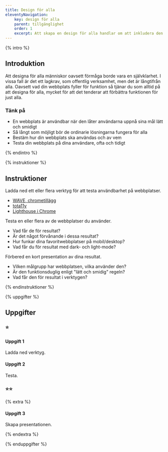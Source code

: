 ```yaml
---
title: Design för alla
eleventyNavigation:
    key: design för alla
    parent: tillgänglighet
    order: 1
    excerpt: Att skapa en design för alla handlar om att inkludera den mångfald som finns
---
```


{% intro %}

## Introduktion

Att designa för alla människor oavsett förmåga borde vara en självklarhet. I vissa fall är
det ett lagkrav, som offentlig verksamhet, men det är långtifrån alla.
Oavsett vad din webbplats fyller för funktion så tjänar du som alltid på att designa
för alla, mycket för att det tenderar att förbättra funktionen för just alla.

### Tänk på

-   En webbplats är användbar när den låter användarna uppnå sina mål lätt och smidigt
-   Så långt som möjligt bör de ordinarie lösningarna fungera för alla
-   Bestäm hur din webbplats ska användas och av vem
-   Testa din webbplats på dina användare, ofta och tidigt

{% endintro %}

{% instruktioner %}

## Instruktioner

Ladda ned ett eller flera verktyg för att testa användbarhet på webbplatser.

-   [WAVE, chrometillägg](https://chrome.google.com/webstore/detail/wave-evaluation-tool/jbbplnpkjmmeebjpijfedlgcdilocofh)
-   [tota11y](https://khan.github.io/tota11y/)
-   [Lighthouse i Chrome](https://developers.google.com/web/tools/lighthouse)

Testa en eller flera av de webbplatser du använder.

-   Vad får de för resultat?
-   Är det något förvånande i dessa resultat?
-   Hur funkar dina favoritwebbplatser på mobil/desktop?
-   Vad får du för resultat med dark- och light-mode?

Förbered en kort presentation av dina resultat.

-   Vilken målgrupp har webbplatsen, vilka använder den?
-   Är den funktionsduglig enligt "lätt och smidig" regeln?
-   Vad får den för resultat i verktygen?

{% endinstruktioner %}

{% uppgifter %}

## Uppgifter

### ⭐

#### Uppgift 1

Ladda ned verktyg.

#### Uppgift 2

Testa.

### ⭐⭐

{% extra %}

#### Uppgift 3

Skapa presentationen.

{% endextra %}

{% enduppgifter %}
